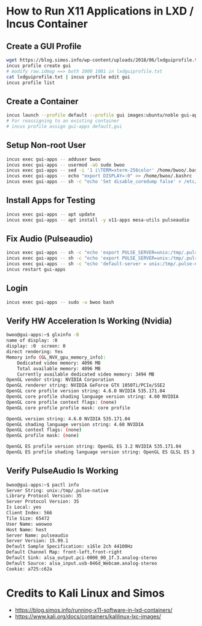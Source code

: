 # How to Run X11 Applications in LXD / Incus Container

## Create a GUI Profile
```bash
wget https://blog.simos.info/wp-content/uploads/2018/06/lxdguiprofile.txt
incus profile create gui
# modify raw.idmap ==> both 1000 1001 in lxdguiprofile.txt
cat lxdguiprofile.txt | incus profile edit gui
incus profile list
```

## Create a Container
```bash
incus launch --profile default --profile gui images:ubuntu/noble gui-apps
# For reassigning to an existing container
# incus profile assign gui-apps default,gui
```

## Setup Non-root User
```bash
incus exec gui-apps -- adduser bwoo
incus exec gui-apps -- usermod -aG sudo bwoo
incus exec gui-apps -- sed -i '1 i\TERM=xterm-256color' /home/bwoo/.bashrc
incus exec gui-apps -- echo "export DISPLAY=:0" >> /home/bwoo/.bashrc
incus exec gui-apps -- sh -c "echo 'Set disable_coredump false' > /etc/sudo.conf"
```

## Install Apps for Testing
```bash
incus exec gui-apps -- apt update
incus exec gui-apps -- apt install -y x11-apps mesa-utils pulseaudio
```

## Fix Audio (Pulseaudio)
```bash
incus exec gui-apps -- sh -c "echo 'export PULSE_SERVER=unix:/tmp/.pulse-native' | tee --append /root/.profile"
incus exec gui-apps -- sh -c "echo 'export PULSE_SERVER=unix:/tmp/.pulse-native' | tee --append /home/bwoo/.profile"
incus exec gui-apps -- sh -c "echo 'default-server = unix:/tmp/.pulse-native' | tee --append /etc/pulse/client.conf"
incus restart gui-apps
```

## Login
```bash
incus exec gui-apps -- sudo -u bwoo bash
```

## Verify HW Acceleration Is Working (Nvidia)
```bash
bwoo@gui-apps:~$ glxinfo -B
name of display: :0
display: :0  screen: 0
direct rendering: Yes
Memory info (GL_NVX_gpu_memory_info):
    Dedicated video memory: 4096 MB
    Total available memory: 4096 MB
    Currently available dedicated video memory: 3494 MB
OpenGL vendor string: NVIDIA Corporation
OpenGL renderer string: NVIDIA GeForce GTX 1050Ti/PCIe/SSE2
OpenGL core profile version string: 4.6.0 NVIDIA 535.171.04
OpenGL core profile shading language version string: 4.60 NVIDIA
OpenGL core profile context flags: (none)
OpenGL core profile profile mask: core profile

OpenGL version string: 4.6.0 NVIDIA 535.171.04
OpenGL shading language version string: 4.60 NVIDIA
OpenGL context flags: (none)
OpenGL profile mask: (none)

OpenGL ES profile version string: OpenGL ES 3.2 NVIDIA 535.171.04
OpenGL ES profile shading language version string: OpenGL ES GLSL ES 3.20
```

## Verify PulseAudio Is Working
```bash
bwoo@gui-apps:~$ pactl info
Server String: unix:/tmp/.pulse-native
Library Protocol Version: 35
Server Protocol Version: 35
Is Local: yes
Client Index: 566
Tile Size: 65472
User Name: woowoo
Host Name: host
Server Name: pulseaudio
Server Version: 15.99.1
Default Sample Specification: s16le 2ch 44100Hz
Default Channel Map: front-left,front-right
Default Sink: alsa_output.pci-0000_00_1f.3.analog-stereo
Default Source: alsa_input.usb-046d_Webcam.analog-stereo
Cookie: a725:c62a
```

# Credits to Kali Linux and Simos
- https://blog.simos.info/running-x11-software-in-lxd-containers/
- https://www.kali.org/docs/containers/kalilinux-lxc-images/